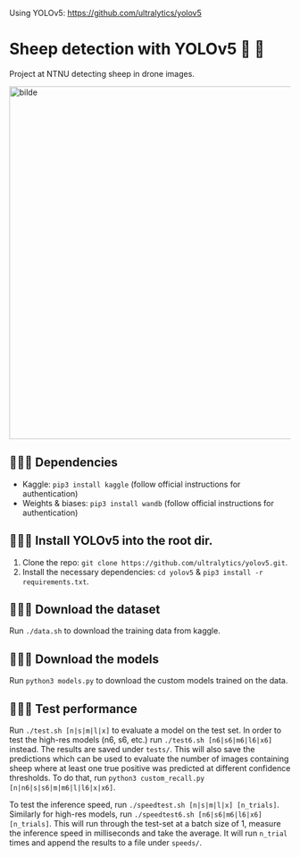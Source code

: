 Using YOLOv5: <https://github.com/ultralytics/yolov5>
# Sheep detection with YOLOv5 🚀 🐑
Project at NTNU detecting sheep in drone images.

<img width="631" alt="bilde" src="https://user-images.githubusercontent.com/47412359/142168002-cf514e42-321c-45d4-b818-ec9d233f40e5.png">

## 👩🏻‍🎓 Dependencies
- Kaggle: `pip3 install kaggle` (follow official instructions for authentication)
- Weights & biases: `pip3 install wandb` (follow official instructions for authentication)

## 🧑🏽‍🔧 Install YOLOv5 into the root dir.
1. Clone the repo: `git clone https://github.com/ultralytics/yolov5.git`.
2. Install the necessary dependencies: `cd yolov5` & `pip3 install -r requirements.txt`.

## 🕵🏾‍♂️ Download the dataset
Run `./data.sh` to download the training data from kaggle.

## 👩🏼‍🏫 Download the models
Run `python3 models.py` to download the custom models trained on the data.

## 👩🏻‍🔬 Test performance
Run `./test.sh [n|s|m|l|x]` to evaluate a model on the test set. In order to test the high-res models (n6, s6, etc.) run `./test6.sh [n6|s6|m6|l6|x6]` instead. The results are saved under `tests/`. This will also save the predictions which can be used to evaluate the number of images containing sheep where at least one true positive was predicted at different confidence thresholds. To do that, run `python3 custom_recall.py [n|n6|s|s6|m|m6|l|l6|x|x6]`.

To test the inference speed, run `./speedtest.sh [n|s|m|l|x] [n_trials]`. Similarly for high-res models, run `./speedtest6.sh [n6|s6|m6|l6|x6] [n_trials]`. This will run through the test-set at a batch size of 1, measure the inference speed in milliseconds and take the average. It will run `n_trial` times and append the results to a file under `speeds/`.
